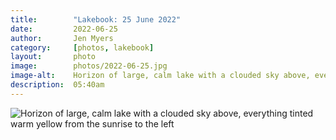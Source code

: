 ```yaml
---
title:        "Lakebook: 25 June 2022"
date:         2022-06-25
author:       Jen Myers
category:     [photos, lakebook]
layout:       photo
image:        photos/2022-06-25.jpg
image-alt:    Horizon of large, calm lake with a clouded sky above, everything tinted warm yellow from the sunrise to the left
description:  05:40am
---
```


<div><img alt="Horizon of large, calm lake with a clouded sky above, everything tinted warm yellow from the sunrise to the left" src="{{ site.baseurl }}/images/photos/2022-06-25.jpg" /></div>
